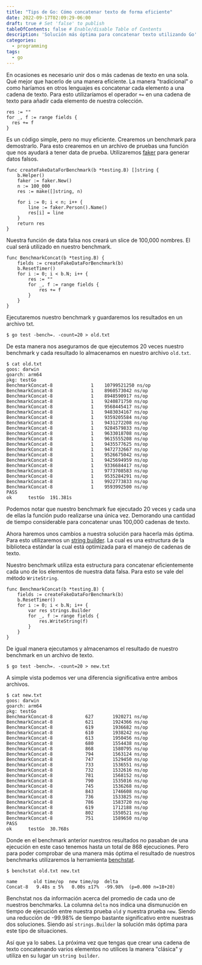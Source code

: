 ```yaml
---
title: "Tips de Go: Cómo concatenar texto de forma eficiente"
date: 2022-09-17T02:09:29-06:00
draft: true # Set 'false' to publish
tableOfContents: false # Enable/disable Table of Contents
description: 'Solución más óptima para concatenar texto utilizando Go'
categories:
  - programming
tags:
  - go
---
```


En ocasiones es necesario unir dos o más cadenas de texto en una sola. Qué mejor que hacerlo de una manera eficiente. La manera "tradicional" o como haríamos en otros lenguajes es concatenar cada elemento a una cadena de texto. Para esto utilizaríamos el operador `+=` en una cadena de texto para añadir cada elemento de nuestra colección.

```golang
res := ""
for _, f := range fields {
  res += f
}
```

Es un código simple, pero no muy eficiente. Crearemos un benchmark para demostrarlo. Para esto crearemos en un archivo de pruebas una función que nos ayudará a tener data de prueba. Utilizaremos [faker](https://github.com/jaswdr/faker) para generar datos falsos.

```golang
func createFakeDataForBenchmark(b *testing.B) []string {
	b.Helper()
	faker := faker.New()
	n := 100_000
	res := make([]string, n)

	for i := 0; i < n; i++ {
		line := faker.Person().Name()
		res[i] = line
	}
	return res
}
```

Nuestra función de data falsa nos creará un slice de 100,000 nombres. El cual será utilizado en nuestro benchmark.

```golang
func BenchmarkConcat(b *testing.B) {
	fields := createFakeDataForBenchmark(b)
	b.ResetTimer()
	for i := 0; i < b.N; i++ {
		res := ""
		for _, f := range fields {
			res += f
		}
	}
}
```

Ejecutaremos nuestro benchmark y guardaremos los resultados en un archivo txt.

```shell
$ go test -bench=. -count=20 > old.txt
```

De esta manera nos aseguramos de que ejecutemos 20 veces nuestro benchmark y cada resultado lo almacenamos en nuestro archivo `old.txt`.

```shell
$ cat old.txt
goos: darwin
goarch: arm64
pkg: testGo
BenchmarkConcat-8   	       1	10799521250 ns/op
BenchmarkConcat-8   	       1	8960573042 ns/op
BenchmarkConcat-8   	       1	8948590917 ns/op
BenchmarkConcat-8   	       1	9240871750 ns/op
BenchmarkConcat-8   	       1	9568445417 ns/op
BenchmarkConcat-8   	       1	9483034167 ns/op
BenchmarkConcat-8   	       1	9359205584 ns/op
BenchmarkConcat-8   	       1	9431272208 ns/op
BenchmarkConcat-8   	       1	9284579833 ns/op
BenchmarkConcat-8   	       1	9633018708 ns/op
BenchmarkConcat-8   	       1	9615555208 ns/op
BenchmarkConcat-8   	       1	9435577625 ns/op
BenchmarkConcat-8   	       1	9472732667 ns/op
BenchmarkConcat-8   	       1	9526675042 ns/op
BenchmarkConcat-8   	       1	9425694959 ns/op
BenchmarkConcat-8   	       1	9336684417 ns/op
BenchmarkConcat-8   	       1	9773708583 ns/op
BenchmarkConcat-8   	       1	9535284291 ns/op
BenchmarkConcat-8   	       1	9922773833 ns/op
BenchmarkConcat-8   	       1	9593992500 ns/op
PASS
ok  	testGo	191.381s
```

Podemos notar que nuestro benchmark fue ejecutado 20 veces y cada una de ellas la función pudo realizarse una única vez. Demorando una cantidad de tiempo considerable para concatenar unas 100,000 cadenas de texto.

Ahora haremos unos cambios a nuestra solución para hacerla más óptima. Para esto utilizaremos un [string builder](https://pkg.go.dev/strings#Builder). La cual es una estructura de la biblioteca estándar la cual está optimizada para el manejo de cadenas de texto.

Nuestro benchmark utiliza esta estructura para concatenar eficientemente cada uno de los elementos de nuestra data falsa. Para esto se vale del método `WriteString`.

```golang
func BenchmarkConcat(b *testing.B) {
	fields := createFakeDataForBenchmark(b)
	b.ResetTimer()
	for i := 0; i < b.N; i++ {
		var res strings.Builder
		for _, f := range fields {
			res.WriteString(f)
		}
	}
}
```

De igual manera ejecutamos y almacenamos el resultado de nuestro benchmark en un archivo de texto.

```shell
$ go test -bench=. -count=20 > new.txt
```

A simple vista podemos ver una diferencia significativa entre ambos archivos.

```shell
$ cat new.txt
goos: darwin
goarch: arm64
pkg: testGo
BenchmarkConcat-8   	     627	   1920271 ns/op
BenchmarkConcat-8   	     621	   1924366 ns/op
BenchmarkConcat-8   	     619	   1936682 ns/op
BenchmarkConcat-8   	     610	   1938242 ns/op
BenchmarkConcat-8   	     613	   1950456 ns/op
BenchmarkConcat-8   	     680	   1554438 ns/op
BenchmarkConcat-8   	     868	   1580795 ns/op
BenchmarkConcat-8   	     794	   1563124 ns/op
BenchmarkConcat-8   	     747	   1529450 ns/op
BenchmarkConcat-8   	     733	   1536551 ns/op
BenchmarkConcat-8   	     732	   1532616 ns/op
BenchmarkConcat-8   	     781	   1568152 ns/op
BenchmarkConcat-8   	     790	   1535016 ns/op
BenchmarkConcat-8   	     745	   1536268 ns/op
BenchmarkConcat-8   	     843	   1746608 ns/op
BenchmarkConcat-8   	     736	   1533825 ns/op
BenchmarkConcat-8   	     786	   1583720 ns/op
BenchmarkConcat-8   	     619	   1712188 ns/op
BenchmarkConcat-8   	     802	   1550521 ns/op
BenchmarkConcat-8   	     751	   1589650 ns/op
PASS
ok  	testGo	30.768s
```

Donde en el benchmark anterior nuestros resultados no pasaban de una ejecución en este caso tenemos hasta un total de 868 ejecuciones. Pero para poder comprobar de una manera más óptima el resultado de nuestros benchmarks utilizaremos la herramienta [benchstat](https://github.com/golang/perf).

```shell
$ benchstat old.txt new.txt

name      old time/op  new time/op  delta
Concat-8   9.48s ± 5%   0.00s ±17%  -99.98%  (p=0.000 n=18+20)
```

Benchstat nos da información acerca del promedio de cada uno de nuestros benchmarks. La columna `delta` nos indica una dismunución en tiempo de ejecución entre nuestra prueba `old` y nuestra prueba `new`. Siendo una reducción de -99.98% de tiempo bastante significativo entre nuestras dos soluciones. Siendo así `strings.Builder` la solución más óptima para este tipo de situaciones.

Así que ya lo sabes. La próxima vez que tengas que crear una cadena de texto concatenando varios elementos no utilices la manera "clásica" y utiliza en su lugar un `string builder`.

